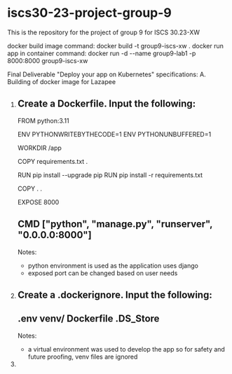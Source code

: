 # iscs30-23-project-group-9
This is the repository for the project of group 9 for ISCS 30.23-XW

docker build image command: docker build -t group9-iscs-xw .
docker run app in container command: docker run -d --name group9-lab1 -p 8000:8000 group9-iscs-xw

Final Deliverable "Deploy your app on Kubernetes" specifications:
A. Building of docker image for Lazapee 
  1. Create a Dockerfile. Input the following:
     ------------------------------------------------------------------
     FROM python:3.11

     ENV PYTHONWRITEBYTHECODE=1
     ENV PYTHONUNBUFFERED=1

     WORKDIR /app

     COPY requirements.txt .

     RUN pip install --upgrade pip
     RUN pip install -r requirements.txt

     COPY . .

     EXPOSE 8000

     CMD ["python", "manage.py", "runserver", "0.0.0.0:8000"]
     ----------------------------------------------------------------
     Notes:
     - python environment is used as the application uses django
     - exposed port can be changed based on user needs
  2. Create a .dockerignore. Input the following:
     ----------------------------------------------------------------
     .env
     venv/
     Dockerfile
     .DS_Store
     ----------------------------------------------------------------
     Notes:
     - a virtual environment was used to develop the app so for safety and future proofing, venv files are ignored
  3. 
